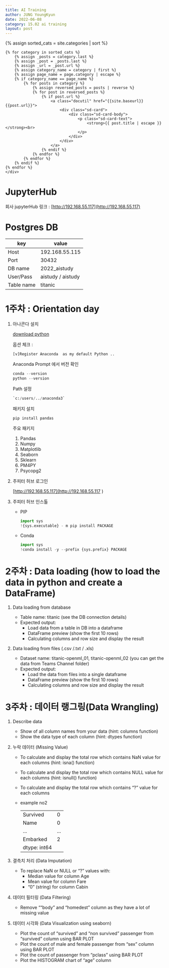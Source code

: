 ```yaml
---
title: AI Training
author: JUNG YoungKyun
date: 2022-06-08
category: 15.02 ai training
layout: post
---
```


<div class="sd-container-fluid ">
    <div class="docutils">
    {% assign sorted_cats = site.categories | sort %}

    {% for category in sorted_cats %}
        {% assign _posts = category.last %}
        {% assign _post = _posts.last %}
        {% assign _url = _post.url %}
        {% assign category_name = category | first %}
        {% assign page_name = page.category | escape %}
        {% if category_name == page_name %}
            {% for posts in category %}
                {% assign reversed_posts = posts | reverse %}
                {% for post in reversed_posts %}
                    {% if post.url %}
                        <a class="docutil" href="{{site.baseurl}}{{post.url}}">
                            <div class="sd-card">
                                <div class="sd-card-body">
                                    <p class="sd-card-text">
                                        <strong>{{ post.title | escape }}</strong><br>
                                    </p>
                                </div>
                            </div>
                        </a>
                    {% endif %}
                {% endfor %}
            {% endfor %}
        {% endif %}
    {% endfor %}
    </div>
</div>

# JupyterHub

회사 jupyterHub 링크 : [http://192.168.55.117](http://192.168.55.117)

# Postgres DB

|key|value|
|---|---|
|Host|192.168.55.115|
|Port|30432|
|DB name|2022_aistudy|
|User/Pass|aistudy / aistudy|
|Table name|titanic|

# 1주차 : Orientation day
1. 아나콘다 설치

    [download python](https://www.anaconda.com/products/individual)
    
    옵션 체크 :
    ```
    [v]Register Anaconda  as my default Python ..
    ```
    
    Anaconda Prompt 에서 버전 확인
    ```python
    conda --version
    python --version 
    ```
   
    Path 설정
    ```python
    `c:/users/../anaconda3`
    ```

    패키지 설치
    ```python
    pip install pandas
    ```

    주요 패키지
    1. Pandas
    2. Numpy
    3. Matplotlib
    4. Seaborn
    5. Sklearn
    6. PM4PY
    7. Psycopg2
    
2. 주피터 허브 로그인

    [http://192.168.55.117](http://192.168.55.117 )

3. 주피터 허브 인스톨
    - PIP
        ```python
        import sys
        !{sys.executable} - m pip install PACKAGE
        ```
    - Conda
        ```python
        import sys
        !conda install -y --prefix {sys.prefix} PACKAGE
        ```

# 2주차 : Data loading (how to load the data in python and create a DataFrame)
1. Data loading from database
    - Table name: titanic (see the DB connection details)
    - Expected output:
        - Load data from a table in DB into a dataframe
        - DataFrame preview (show the first 10 rows)
        - Calculating columns and row size and display the result

2. Data loading from files (.csv /.txt / .xls)
    - Dataset name: titanic-openml_01, titanic-openml_02 (you can get the data from Teams Channel folder)
    - Expected output: 
        - Load the data from files into a single dataframe
        - DataFrame preview (show the first 10 rows)
        - Calculating columns and row size and display the result

# 3주차 : 데이터 랭그링(Data Wrangling)
1. Describe data
    - Show of all column names from your data (hint: columns function)
    - Show the data type of each column (hint: dtypes function)

2. 누락 데이터 (Missing Value)
    - To calculate and display the total row which contains NaN value for each columns (hint: isna() function)
    - To calculate and display the total row which contains NULL value for each columns (hint: isnull() function)
    - To calculate and display the total row which contains “?” value for each columns
    - example no2
    
        | | |
        |---|---|
        |Survived|0|
        |Name|0|
        |...|...|
        |Embarked|2|
        |dtype: int64| |

3. 결측치 처리 (Data Imputation) 
    - To replace NaN or NULL or “?” values with:
        - Median value for column Age
        - Mean value for column Fare
        - “0” (string) for column Cabin

4. 데이터 필터링 (Data Filtering)
    - Remove ““body” and “homedest” column as they have a lot of missing value

5. 데이터 시각화 (Data Visualization using seaborn)
    - Plot the count of “survived” and “non survived” passenger from “survived” column using BAR PLOT
    - Plot the count of male and female passenger from “sex” column using BAR PLOT
    - Plot the count of passenger from “pclass” using BAR PLOT
    - Plot the HISTOGRAM chart of “age” column